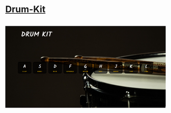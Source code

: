 # [Drum-Kit](https://michal-w-dev.github.io/Drum-Kit/)
<br>
<img src="imgs/readme.png" width="700px">
